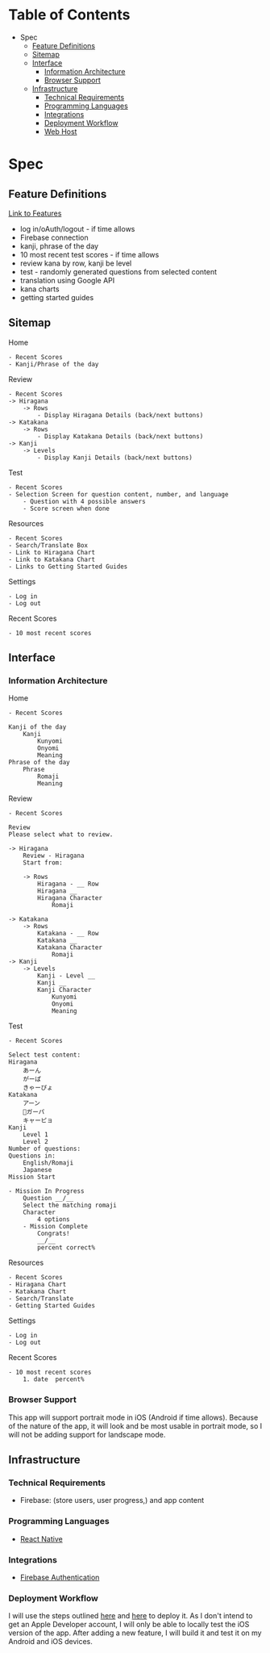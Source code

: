 # Table of Contents

* Spec
    * [Feature Definitions](#feature-definitions)
    * [Sitemap](#sitemap)
    * [Interface](#interface)
        * [Information Architecture](#information-architecture)
        * [Browser Support](#browser-support)
    * [Infrastructure](#infrastructure)
        * [Technical Requirements](#technical-requirements)
        * [Programming Languages](#programming-languages)
        * [Integrations](#integrations)
        * [Deployment Workflow](#development-workflow)
        * [Web Host](#web-host)

# Spec

## Feature Definitions

[Link to Features](https://github.com/jessicakarpovich/capstone/issues?utf8=%E2%9C%93&q=is%3Aissue+is%3Afeature)

* log in/oAuth/logout - if time allows
* Firebase connection
* kanji, phrase of the day
* 10 most recent test scores - if time allows
* review kana by row, kanji be level
* test - randomly generated questions from selected content
* translation using Google API
* kana charts
* getting started guides

## Sitemap

Home

    - Recent Scores
    - Kanji/Phrase of the day

Review 

    - Recent Scores
    -> Hiragana
        -> Rows
            - Display Hiragana Details (back/next buttons)
    -> Katakana
        -> Rows
            - Display Katakana Details (back/next buttons)
    -> Kanji
        -> Levels
            - Display Kanji Details (back/next buttons)

Test
    
    - Recent Scores
    - Selection Screen for question content, number, and language
        - Question with 4 possible answers
        - Score screen when done

Resources

    - Recent Scores
    - Search/Translate Box
    - Link to Hiragana Chart
    - Link to Katakana Chart
    - Links to Getting Started Guides

Settings

    - Log in
    - Log out

Recent Scores

    - 10 most recent scores

## Interface

### Information Architecture

Home
    
    - Recent Scores

    Kanji of the day
        Kanji
            Kunyomi
            Onyomi
            Meaning
    Phrase of the day
        Phrase
            Romaji
            Meaning

Review 

    - Recent Scores

    Review
    Please select what to review.

    -> Hiragana
        Review - Hiragana
        Start from:

        -> Rows
            Hiragana - __ Row
            Hiragana __
            Hiragana Character
                Romaji

    -> Katakana
        -> Rows
            Katakana - __ Row
            Katakana __
            Katakana Character
                Romaji
    -> Kanji
        -> Levels
            Kanji - Level __
            Kanji __
            Kanji Character
                Kunyomi
                Onyomi
                Meaning
Test
    
    - Recent Scores

    Select test content:
    Hiragana
        あーん
        がーぱ
        きゃーぴょ
    Katakana
        アーン
        ガーパ
        キャーピョ
    Kanji
        Level 1
        Level 2
    Number of questions:
    Questions in:
        English/Romaji
        Japanese
    Mission Start

    - Mission In Progress
        Question __/__
        Select the matching romaji
        Character
            4 options
        - Mission Complete
            Congrats!
            __/__
            percent correct%

Resources

    - Recent Scores
    - Hiragana Chart
    - Katakana Chart
    - Search/Translate
    - Getting Started Guides

Settings

    - Log in
    - Log out

Recent Scores

    - 10 most recent scores
        1. date  percent%

### Browser Support

This app will support portrait mode in iOS (Android if time allows). Because of the nature of the app, it will look and be most usable in portrait mode, so I will not be adding support for landscape mode.

## Infrastructure

### Technical Requirements

* Firebase: (store users, user progress,) and app content

### Programming Languages

* [React Native](https://facebook.github.io/react-native/)

### Integrations

* [Firebase Authentication](https://firebase.google.com/docs/auth/)

### Deployment Workflow

I will use the steps outlined [here](https://www.christianengvall.se/react-native-build-for-ios-app-store/) and [here](https://codeburst.io/how-to-deploy-a-create-react-native-app-to-the-appstore-229a8fa36fb1) to deploy it. As I don't intend to get an Apple Developer account, I will only be able to locally test the iOS version of the app. After adding a new feature, I will build it and test it on my Android and iOS devices.